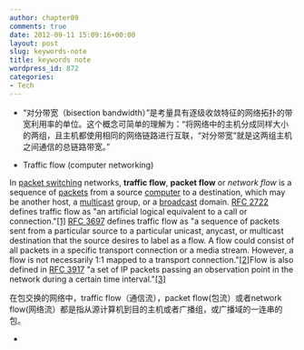 ```yaml
---
author: chapter09
comments: true
date: 2012-09-11 15:09:16+00:00
layout: post
slug: keywords-note
title: keywords note
wordpress_id: 872
categories:
- Tech
---
```



	
  * “对分带宽（bisection bandwidth）”是考量具有逐级收敛特征的网络拓扑的带宽利用率的单位。这个概念可简单的理解为：“将网络中的主机分成同样大小的两组，且主机都使用相同的网络链路进行互联，“对分带宽”就是这两组主机之间通信的总链路带宽。”

	
  * Traffic flow (computer networking)










In [packet switching](http://en.wikipedia.org/wiki/Packet_switching) networks, **traffic flow**, **packet flow** or _network flow_ is a sequence of [packets](http://en.wikipedia.org/wiki/Packet_(information_technology)) from a source [computer](http://en.wikipedia.org/wiki/Computer) to a destination, which may be another host, a [multicast](http://en.wikipedia.org/wiki/Multicast) group, or a [broadcast](http://en.wikipedia.org/wiki/Broadcast) domain. [RFC 2722](http://tools.ietf.org/html/rfc2722) defines traffic flow as "an artificial logical equivalent to a call or connection."[[1]](http://en.wikipedia.org/wiki/Traffic_flow_(computer_networking)#cite_note-0) [RFC 3697](http://tools.ietf.org/html/rfc3697) defines traffic flow as "a sequence of packets sent from a particular source to a particular unicast, anycast, or multicast destination that the source desires to label as a flow. A flow could consist of all packets in a specific transport connection or a media stream. However, a flow is not necessarily 1:1 mapped to a transport connection."[[2]](http://en.wikipedia.org/wiki/Traffic_flow_(computer_networking)#cite_note-1)Flow is also defined in [RFC 3917](http://tools.ietf.org/html/rfc3917) "a set of IP packets passing an observation point in the network during a certain time interval."[[3]](http://en.wikipedia.org/wiki/Traffic_flow_(computer_networking)#cite_note-2)




在包交换的网络中，traffic flow（通信流），packet flow(包流）或者network flow(网络流）都是指从源计算机到目的主机或者广播组，或广播域的一连串的包。












	
  * 

